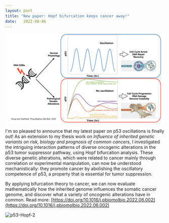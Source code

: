 ```yaml
---
layout: post
title: "New paper: Hopf bifurcation keeps cancer away!"
date:   2022-08-06 
---
```


![p53-Hopf-1](/images/p53_Hopf_Abstract.jpeg)

I'm so pleased to announce that my latest paper on p53 oscillations is finally out! As an extension to my thesis work on *Influence of inherited genetic variants on risk, biology and prognosis of common cancers*, I investigated the intriguing interaction patterns of diverse oncogenic alterations in the p53 tumor suppressor pathway, using Hopf bifurcation analysis. These diverse genetic alterations, which were related to cancer mainly through correlation or experimental manipulation, can now be understood mechanistically: they promote cancer by abolishing the oscillatory competence of p53, a property that is essential for tumor suppression. 

By applying bifurcation theory to cancer, we can now evaluate mathematically how the inherited genome influences the somatic cancer genome, and discover what a variety of oncogenic alterations have in common. Read more: [https://doi.org/10.1016/j.pbiomolbio.2022.06.002](https://doi.org/10.1016/j.pbiomolbio.2022.06.002)

![p53-Hopf-2](/images/p53_Hopf_Fig4C.jpeg)

